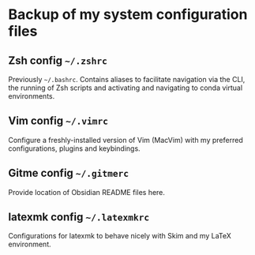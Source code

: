 # Backup of my system configuration files

## Zsh config `~/.zshrc`
Previously `~/.bashrc`. Contains aliases to facilitate navigation via the CLI, the running of Zsh scripts and activating and navigating to conda virtual environments.

## Vim config `~/.vimrc`
Configure a freshly-installed version of Vim (MacVim) with my preferred configurations, plugins and keybindings.

## Gitme config `~/.gitmerc`
Provide location of Obsidian README files here.

## latexmk config `~/.latexmkrc`
Configurations for latexmk to behave nicely with Skim and my LaTeX environment.
